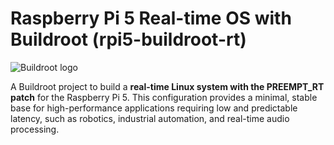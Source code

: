 # Raspberry Pi 5 Real-time OS with Buildroot (rpi5-buildroot-rt)

![Buildroot logo](https://raw.githubusercontent.com/buildroot/buildroot/master/support/logos/buildroot_logo_256.png)

A Buildroot project to build a **real-time Linux system with the PREEMPT_RT patch** for the Raspberry Pi 5. This configuration provides a minimal, stable base for high-performance applications requiring low and predictable latency, such as robotics, industrial automation, and real-time audio processing.
